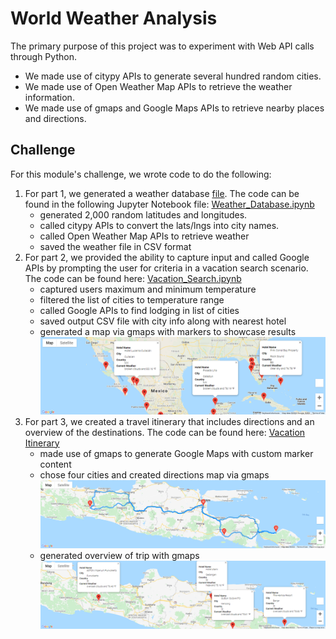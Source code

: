 # World Weather Analysis
The primary purpose of this project was to experiment with Web API calls through Python.
- We made use of citypy APIs to generate several hundred random cities.
- We made use of Open Weather Map APIs to retrieve the weather information.
- We made use of gmaps and Google Maps APIs to retrieve nearby places and directions.

## Challenge
For this module's challenge, we wrote code to do the following:
1. For part 1, we generated a weather database [file](https://github.com/haldud/world-weather-analysis/blob/790aa97f117a15da919d4edf083e8fe88d869e80/Weather_Database/WeatherPy_Database.csv). The code can be found in the following Jupyter Notebook file: [Weather_Database.ipynb](https://github.com/haldud/world-weather-analysis/blob/790aa97f117a15da919d4edf083e8fe88d869e80/Weather_Database/Weather_Database.ipynb)
    - generated 2,000 random latitudes and longitudes.
    - called citypy APIs to convert the lats/lngs into city names.
    - called Open Weather Map APIs to retrieve weather
    - saved the weather file in CSV format
2. For part 2, we provided the ability to capture input and called Google APIs by prompting the user for criteria in a vacation search scenario. The code can be found here: [Vacation_Search.ipynb](https://github.com/haldud/world-weather-analysis/blob/790aa97f117a15da919d4edf083e8fe88d869e80/Vacation_Search/Vacation_Search.ipynb)
    - captured users maximum and minimum temperature
    - filtered the list of cities to temperature range
    - called Google APIs to find lodging in list of cities
    - saved output CSV file with city info along with nearest hotel
    - generated a map via gmaps with markers to showcase results
      ![Cities](https://github.com/haldud/world-weather-analysis/blob/790aa97f117a15da919d4edf083e8fe88d869e80/Vacation_Search/WeatherPy_vacation_map.png)
3. For part 3, we created a travel itinerary that includes directions and an overview of the destinations. The code can be found here: [Vacation Itinerary](https://github.com/haldud/world-weather-analysis/blob/790aa97f117a15da919d4edf083e8fe88d869e80/Vacation_Itinerary/Vacation_Itinerary.ipynb)
    - made use of gmaps to generate Google Maps with custom marker content
    - chose four cities and created directions map via gmaps
      ![Directions](https://github.com/haldud/world-weather-analysis/blob/790aa97f117a15da919d4edf083e8fe88d869e80/Vacation_Itinerary/WeatherPy_travel_map.png)
    - generated overview of trip with gmaps
      ![Overview](https://github.com/haldud/world-weather-analysis/blob/790aa97f117a15da919d4edf083e8fe88d869e80/Vacation_Itinerary/WeatherPy_travel_map_markers.png)
